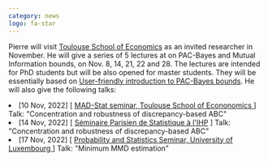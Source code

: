 ```yaml
---
category: news
logo: fa-star
---
```

Pierre will visit [Toulouse School of Economics](https://www.tse-fr.eu/) as an invited researcher in November. He will give a series of 5 lectures at  on PAC-Bayes and Mutual Information bounds, on Nov. 8, 14, 21, 22 and 28. The lectures are intended for PhD students but will be also opened for master students. They will be essentially based on [User-friendly introduction to PAC-Bayes bounds](https://arxiv.org/abs/2110.11216). He will also give the following talks:
   <li> [10 Nov, 2022] [ <a href="https://www.tse-fr.eu/groups/mathematics-decision-making-and-statistics?tabs=4" target="_blank">MAD-Stat seminar, Toulouse School of Econonomics </a> ] Talk: "Concentration and robustness of discrepancy-based ABC" </li>
   <li> [14 Nov, 2022] [ <a href="https://sites.google.com/site/semstats/home" target="_blank">Séminaire Parisien de Statistique à l'IHP</a> ] Talk: "Concentration and robustness of discrepancy-based ABC" </li>
   <li> [17 Nov, 2022] [ <a href="https://wwwen.uni.lu/research/fstm/dmath" target="_blank">Probability and Statistics Seminar, University of Luxembourg </a> ] Talk: "Minimum MMD estimation" </li>